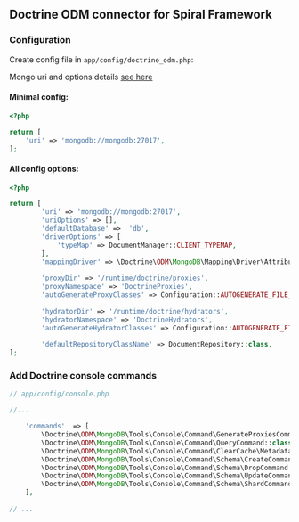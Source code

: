 ## Doctrine ODM connector for Spiral Framework

### Configuration

Create config file in `app/config/doctrine_odm.php`:

Mongo uri and options details [see here](https://www.php.net/manual/en/mongodb-driver-manager.construct.php#refsect1-mongodb-driver-manager.construct-parameters) 

#### Minimal config:
```php
<?php

return [
    'uri' => 'mongodb://mongodb:27017',
];


```


#### All config options:
```php
<?php

return [
        'uri' => 'mongodb://mongodb:27017',
        'uriOptions' => [],
        'defaultDatabase' =>  'db',
        'driverOptions' => [
            'typeMap' => DocumentManager::CLIENT_TYPEMAP,
        ],
        'mappingDriver' => \Doctrine\ODM\MongoDB\Mapping\Driver\AttributeDriver::class,
        
        'proxyDir' => '/runtime/doctrine/proxies',
        'proxyNamespace' => 'DoctrineProxies',
        'autoGenerateProxyClasses' => Configuration::AUTOGENERATE_FILE_NOT_EXISTS,
        
        'hydratorDir' => '/runtime/doctrine/hydrators',
        'hydratorNamespace' => 'DoctrineHydrators',
        'autoGenerateHydratorClasses' => Configuration::AUTOGENERATE_FILE_NOT_EXISTS,
        
        'defaultRepositoryClassName' => DocumentRepository::class,
];


```

### Add Doctrine console commands

```php
// app/config/console.php

//...

    'commands'  => [
        \Doctrine\ODM\MongoDB\Tools\Console\Command\GenerateProxiesCommand::class,
        \Doctrine\ODM\MongoDB\Tools\Console\Command\QueryCommand::class,
        \Doctrine\ODM\MongoDB\Tools\Console\Command\ClearCache\MetadataCommand::class,
        \Doctrine\ODM\MongoDB\Tools\Console\Command\Schema\CreateCommand::class,
        \Doctrine\ODM\MongoDB\Tools\Console\Command\Schema\DropCommand::class,
        \Doctrine\ODM\MongoDB\Tools\Console\Command\Schema\UpdateCommand::class,
        \Doctrine\ODM\MongoDB\Tools\Console\Command\Schema\ShardCommand::class,
    ],
    
// ...    

```
